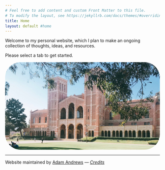 ```yaml
---
# Feel free to add content and custom Front Matter to this file.
# To modify the layout, see https://jekyllrb.com/docs/themes/#overriding-theme-defaults
title: Home
layout: default #home
---
```

<head>
  <meta charset="utf-8">
  <meta http-equiv="X-UA-Compatible" content="chrome=1">

  <script src="https://ajax.googleapis.com/ajax/libs/jquery/1.7.1/jquery.min.js"></script>
  <!-- ama Global site tag (gtag.js) - Google Analytics -->
<script async src="https://www.googletagmanager.com/gtag/js?id=UA-153197216-1"></script>
</head>

<p>Welcome to my personal website, which I plan to make an ongoing collection of thoughts, ideas, and resources.</p>
<p>Please select a tab to get started.</p>

<kbd>
  <img src="/assets/royce.jpg" style="border-radius: 50px;">
</kbd>

  <hr>
  <span>Website maintained by <a href="/about">Adam Andrews</a></span>
  <span> &mdash; <a href="/credits"><em>Credits</em></a></span>
  
